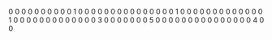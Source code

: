 0 0 0 0 0 0 0 0 0 
0 1 0 0 0 0 0 0 0 
0 0 0 0 0 0 0 0 1 
0 0 0 0 0 0 0 0 0 
0 0 0 0 1 0 0 0 0 
0 0 0 0 0 0 0 0 0 
3 0 0 0 0 0 0 0 5 
0 0 0 0 0 0 0 0 0 
0 0 0 0 0 0 4 0 0 
